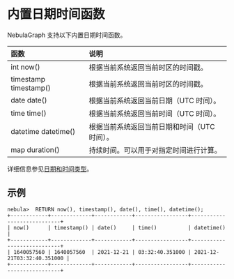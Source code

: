 # 内置日期时间函数

NebulaGraph 支持以下内置日期时间函数。

|函数| 说明 |
|:----  | :----|
|int now()  | 根据当前系统返回当前时区的时间戳。 |
|timestamp timestamp() | 根据当前系统返回当前时区的时间戳。 |
|date date() | 根据当前系统返回当前日期（UTC 时间）。 |
|time time() | 根据当前系统返回当前时间（UTC 时间）。 |
|datetime datetime() | 根据当前系统返回当前日期和时间（UTC 时间）。 |
|map duration()  | 持续时间。可以用于对指定时间进行计算。   |

详细信息参见[日期和时间类型](../3.data-types/4.date-and-time.md)。

## 示例

```ngql
nebula>  RETURN now(), timestamp(), date(), time(), datetime();
+------------+-------------+------------+-----------------+----------------------------+
| now()      | timestamp() | date()     | time()          | datetime()                 |
+------------+-------------+------------+-----------------+----------------------------+
| 1640057560 | 1640057560  | 2021-12-21 | 03:32:40.351000 | 2021-12-21T03:32:40.351000 |
+------------+-------------+------------+-----------------+----------------------------+
```
